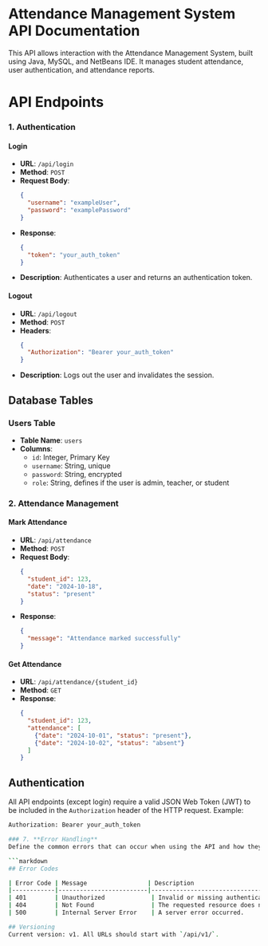 # Attendance Management System API Documentation

This API allows interaction with the Attendance Management System, built using Java, MySQL, and NetBeans IDE. It manages student attendance, user authentication, and attendance reports.

# API Endpoints

### 1. Authentication
#### Login
- **URL**: `/api/login`
- **Method**: `POST`
- **Request Body**:
  ```json
  {
    "username": "exampleUser",
    "password": "examplePassword"
  }
  ```
- **Response**:
  ```json
  {
    "token": "your_auth_token"
  }
  ```
- **Description**: Authenticates a user and returns an authentication token.

#### Logout
- **URL**: `/api/logout`
- **Method**: `POST`
- **Headers**: 
  ```json
  {
    "Authorization": "Bearer your_auth_token"
  }
  ```
- **Description**: Logs out the user and invalidates the session.

## Database Tables
### Users Table
- **Table Name**: `users`
- **Columns**:
  - `id`: Integer, Primary Key
  - `username`: String, unique
  - `password`: String, encrypted
  - `role`: String, defines if the user is admin, teacher, or student
### 2. Attendance Management
#### Mark Attendance
- **URL**: `/api/attendance`
- **Method**: `POST`
- **Request Body**:
  ```json
  {
    "student_id": 123,
    "date": "2024-10-18",
    "status": "present"
  }
  ```
- **Response**:
  ```json
  {
    "message": "Attendance marked successfully"
  }
  ```

#### Get Attendance
- **URL**: `/api/attendance/{student_id}`
- **Method**: `GET`
- **Response**:
  ```json
  {
    "student_id": 123,
    "attendance": [
      {"date": "2024-10-01", "status": "present"},
      {"date": "2024-10-02", "status": "absent"}
    ]
  }
  ```
## Authentication

All API endpoints (except login) require a valid JSON Web Token (JWT) to be included in the `Authorization` header of the HTTP request. Example:

```bash
Authorization: Bearer your_auth_token

### 7. **Error Handling**
Define the common errors that can occur when using the API and how they are communicated. For instance:

```markdown
## Error Codes

| Error Code | Message                 | Description                                      |
|------------|-------------------------|--------------------------------------------------|
| 401        | Unauthorized             | Invalid or missing authentication token.         |
| 404        | Not Found                | The requested resource does not exist.           |
| 500        | Internal Server Error    | A server error occurred.                         |

## Versioning
Current version: v1. All URLs should start with `/api/v1/`.


